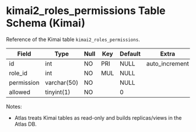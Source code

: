 # kimai2_roles_permissions Table Schema (Kimai)

Reference of the Kimai table `kimai2_roles_permissions`.

| Field | Type | Null | Key | Default | Extra |
|-------|------|------|-----|---------|-------|
| id | int | NO | PRI | NULL | auto_increment |
| role_id | int | NO | MUL | NULL |  |
| permission | varchar(50) | NO |  | NULL |  |
| allowed | tinyint(1) | NO |  | 0 |  |

Notes:
- Atlas treats Kimai tables as read-only and builds replicas/views in the Atlas DB.

